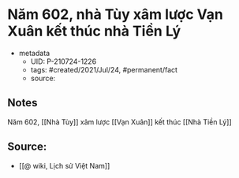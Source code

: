 # Năm 602, nhà Tùy xâm lược Vạn Xuân kết thúc nhà Tiền Lý

- metadata
	- UID: P-210724-1226
	- tags: #created/2021/Jul/24, #permanent/fact 
	- source: 

## Notes
Năm 602, [[Nhà Tùy]] xâm lược [[Vạn Xuân]] kết thúc [[Nhà Tiền Lý]]

## Source:
- [[@ wiki, Lịch sử Việt Nam]]
